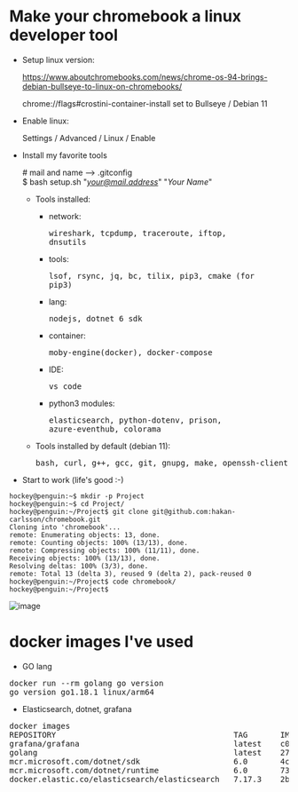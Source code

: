 # Make your chromebook a linux developer tool

* Setup linux version:

	https://www.aboutchromebooks.com/news/chrome-os-94-brings-debian-bullseye-to-linux-on-chromebooks/

	chrome://flags#crostini-container-install
	set to Bullseye / Debian 11

* Enable linux:

	Settings / Advanced / Linux / Enable

* Install my favorite tools

	\# mail and name --> .gitconfig <br>
	$ bash setup.sh "*your@mail.address*"   "*Your Name*"

	* Tools installed:
		* network:<pre>wireshark, tcpdump, traceroute, iftop, dnsutils</pre>
		* tools:<pre>lsof, rsync, jq, bc, tilix, pip3, cmake (for pip3)</pre>
		* lang:<pre>nodejs, dotnet 6 sdk</pre>
		* container:<pre>moby-engine(docker), docker-compose</pre>
		* IDE:<pre>vs_code</pre>
		* python3 modules:<pre>elasticsearch, python-dotenv, prison, azure-eventhub, colorama</pre>

	* Tools installed by default (debian 11):
		<pre>bash, curl, g++, gcc, git, gnupg, make, openssh-client, openssh-server, openssh-sftp-server, openssl, perl, python3, sudo, vim,  more and less :-)</pre>


* Start to work (life's good :-)

```
hockey@penguin:~$ mkdir -p Project
hockey@penguin:~$ cd Project/
hockey@penguin:~/Project$ git clone git@github.com:hakan-carlsson/chromebook.git
Cloning into 'chromebook'...
remote: Enumerating objects: 13, done.
remote: Counting objects: 100% (13/13), done.
remote: Compressing objects: 100% (11/11), done.
Receiving objects: 100% (13/13), done.
Resolving deltas: 100% (3/3), done.
remote: Total 13 (delta 3), reused 9 (delta 2), pack-reused 0
hockey@penguin:~/Project$ code chromebook/
hockey@penguin:~/Project$ 
```

![image](https://user-images.githubusercontent.com/39298129/162566318-89c7d7e1-90eb-4bc7-9ba4-f405dddc749d.png)


# docker images I've used
* GO lang
<pre>
docker run --rm golang go version
go version go1.18.1 linux/arm64
</pre>
* Elasticsearch, dotnet, grafana
<pre>
docker images
REPOSITORY                                      TAG       IMAGE ID       CREATED      SIZE
grafana/grafana                                 latest    c0a391e72ecb   6 days ago   270MB
golang                                          latest    27959cb699fc   6 days ago   818MB
mcr.microsoft.com/dotnet/sdk                    6.0       4c95c0b8cf84   7 days ago   739MB
mcr.microsoft.com/dotnet/runtime                6.0       73629d45208b   7 days ago   188MB
docker.elastic.co/elasticsearch/elasticsearch   7.17.3    2b5ea769f024   8 days ago   605MB
</pre>

